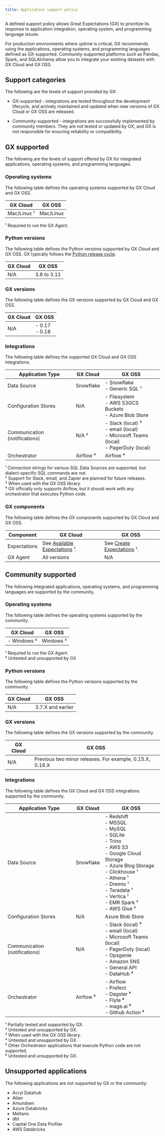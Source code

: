 ```yaml
---
title: Application support policy
---
```


A defined support policy allows Great Expectations (GX) to prioritize its response to application integration, operating system, and programming language issues.

For production environments where uptime is critical, GX recommends using the applications, operating systems, and programming languages defined as GX-supported. Community-supported platforms such as Pandas, Spark, and SQLAlchemy allow you to integrate your existing datasets with GX Cloud and GX OSS.

## Support categories

The following are the levels of support provided by GX:

- GX-supported - integrations are tested throughout the development lifecycle, and actively maintained and updated when new versions of GX Cloud or GX OSS are released.

- Community-supported - integrations are successfully implemented by community members. They are not tested or updated by GX, and GX is not responsible for ensuring reliability or compatibility.



## GX supported

The following are the levels of support offered by GX for integrated applications, operating systems, and programming languages.

### Operating systems

The following table defines the operating systems supported by GX Cloud and GX OSS.

| GX Cloud                     | GX OSS                        |
|------------------------------|-------------------------------|
| Mac/Linux ¹                  | Mac/Linux                     | 

¹ Required to run the GX Agent.

### Python versions

The following table defines the Python versions supported by GX Cloud and GX OSS. GX typically follows the [Python release cycle](https://devguide.python.org/versions/).

| GX Cloud                    | GX OSS                          |
|-----------------------------|---------------------------------|
| N/A                         | 3.8 to 3.11                     | 

### GX versions

The following table defines the GX versions supported by GX Cloud and GX OSS.

| GX Cloud                    | GX OSS                          |
|-----------------------------|---------------------------------|
| N/A                         | - 0.17<br/> - 0.18              | 

### Integrations

The following table defines the supported GX Cloud and GX OSS integrations.


| Application Type                         | GX Cloud             | GX OSS          |
|------------------------------------------|----------------------|-----------------|
| Data Source                              | Snowflake           | - Snowflake<br/> - Generic SQL ¹               |
| Configuration Stores                     | N/A                 | - Filesystem<br/> - AWS S3GCS Buckets<br/> - Azure Blob Store                |
| Communication (notifications)            | N/A ²               | - Slack (local) ³<br/> - email (local)<br/> - Microsoft Teams (local)<br/> - PagerDuty (local)                 |
| Orchestrator                              | Airflow ⁴           | Airflow ⁴       |


¹ Connection strings for various SQL Data Sources are supported, but dialect-specific SQL commands are not.<br/>
² Support for Slack, email, and Zapier are planned for future releases.<br/>
³ When used with the GX OSS library.<br/>
⁴ GX officially only supports Airflow, but it should work with any orchestrator that executes Python code.

### GX components

The following table defines the GX components supported by GX Cloud and GX OSS.

| Component                                | GX Cloud             | GX OSS          |
|------------------------------------------|----------------------|-----------------|
| Expectations                             | See [Available Expectations](/docs/cloud/expectations/manage_expectations#available-expectations) ¹. | See [Create Expectations](/docs/guides/expectations/expectations_lp) ¹.                |
| GX Agent                                 | All versions               | N/A        |


## Community supported

The following integrated applications, operating systems, and programming languages are supported by the community.

### Operating systems

The following table defines the operating systems supported by the community.

| GX Cloud                       | GX OSS                        |
|--------------------------------|-------------------------------|
| - Windows ²  | Windows ²   | 

¹ Required to run the GX Agent.<br/>
² Untested and unsupported by GX

### Python versions

The following table defines the Python versions supported by the community.

| GX Cloud                    | GX OSS                          |
|-----------------------------|---------------------------------|
| N/A                         | 3.7.X and earlier             | 
 

### GX versions

The following table defines the GX versions supported by the community.

| GX Cloud                    | GX OSS                          |
|-----------------------------|---------------------------------|
| N/A                         | Previous two minor releases. For example, 0.15.X, 0.16.X              | 

### Integrations

The following table defines the GX Cloud and GX OSS integrations supported by the community.


| Application Type                         | GX Cloud             | GX OSS          |
|------------------------------------------|----------------------|-----------------|
| Data Source                              | Snowflake          | - Redshift<br/>- MSSQL<br/>- MySQL<br/>- SQLite<br/>- Trino<br/>- AWS S3<br/>- Google Cloud Storage<br/>- Azure Blog Storage<br/>- Clickhouse ¹<br/>- Athena ¹<br/>- Dremio ¹<br/>- Teradata ¹<br/>- Vertica ¹<br/>- EMR Spark ²<br/>- AWS Glue ²               |
| Configuration Stores                     | N/A                | Azure Blob Store                |
| Communication (notifications)            | N/A                | - Slack (local) ³<br/> - email (local)<br/> - Microsoft Teams (local)<br/> - PagerDuty (local)<br/>- Opsgenie<br/>- Amazon SNS<br/>- General API<br/>- DataHub ⁴                   |
| Orchestrator                              | Airflow ⁵           | - Airflow<br/>- Prefect<br/>- Dagster ⁶<br/>- Flyte ⁶<br/>- mage.ai ⁶<br/>- Github Action ⁶        |


¹ Partially tested and supported by GX.<br/>
² Untested and unsupported by GX.<br/>
³ When used with the GX OSS library.<br/>
⁴ Untested and unsupported by GX.<br/>
⁵ Other Orchestrator applications that execute Python code are not supported.<br/>
⁶ Untested and unsupported by GX.

## Unsupported applications

The following applications are not supported by GX or the community:

- Acryl Datahub
- Atlan
- Amundsen
- Azure Databricks
- Meltano
- dbt
- Capital One Data Profiler
- AWS Databricks
